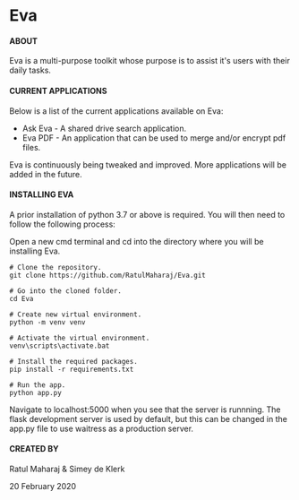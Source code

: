 # Eva

#### ABOUT

Eva is a multi-purpose toolkit whose purpose is to assist it's users with their daily tasks.

#### CURRENT APPLICATIONS

Below is a list of the current applications available on Eva: 
* Ask Eva - A shared drive search application.
* Eva PDF - An application that can be used to merge and/or encrypt pdf files.
 
Eva is continuously being tweaked and improved. More applications will be added in the future.
 
#### INSTALLING EVA

A prior installation of python 3.7 or above is required. You will then need to follow the following process:

Open a new cmd terminal and cd into the directory where you will be installing Eva.
 


```shell
# Clone the repository.
git clone https://github.com/RatulMaharaj/Eva.git

# Go into the cloned folder.
cd Eva

# Create new virtual environment.
python -m venv venv

# Activate the virtual environment.
venv\scripts\activate.bat

# Install the required packages.
pip install -r requirements.txt

# Run the app.
python app.py
```
Navigate to localhost:5000 when you see that the server is runnning. The flask development server is used by default, but this can be changed in the app.py file to use waitress as a production server. 

#### CREATED BY
 
Ratul Maharaj & Simey de Klerk 
 
20 February 2020
